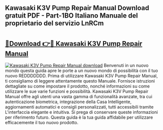 ## Kawasaki K3V Pump Repair Manual Download gratuit PDF - Part-1BO Italiano Manuale del proprietario del servizio LnRCm

# <h2><a href="http://dfaei4q.blite.top/?on=Kawasaki+K3V+Pump+Repair+Manual">🔗Download 👉🔴 Kawasaki K3V Pump Repair Manual</a></h2>

[![Kawasaki K3V Pump Repair Manual download](https://i.imgur.com/lujVjoI.png)](http://dfaei4q.blite.top/?on=Kawasaki+K3V+Pump+Repair+Manual)
Benvenuti in un nuovo mondo questa guida apre le porte a un nuovo mondo di possibilità con il tuo nuovo REDDDDDDD. Prima di utilizzare Kawasaki K3V Pump Repair Manual, ti consigliamo di leggere attentamente questo Manuale. Fornisce istruzioni dettagliate su come impostare il prodotto, nonché informazioni su come utilizzare le sue varie funzioni e possibilità. Kawasaki K3V Pump Repair Manual offre agli utenti una vasta gamma di funzionalità avanzate, tra cui autenticazione biometrica, integrazione della Casa Intelligente, aggiornamenti automatici e consigli personalizzati, tutti accessibili tramite L'interfaccia elegante e intuitiva. Si prega di conservare queste informazioni per riferimento futuro. Questa guida è la tua guida affidabile per utilizzare efficacemente il tuo nuovo prodotto.
